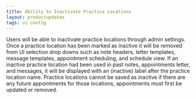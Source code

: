```yaml
---
title: Ability to Inactivate Practice Locations
layout: productupdates
tags: ui config
---
```


Users will be able to inactivate practice locations through admin settings. Once a practice location has been marked as inactive it will be removed from UI selection drop downs such as note headers, letter templates, message templates, appointment scheduling, and schedule view. If an inactive practice location had been used in past notes, appointments letter, and messages, it will be displayed with an (inactive) label after the practice location name. Practice locations cannot be saved as inactive if there are any future appointments for those locations, appointments must first be updated or removed.